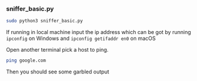### sniffer_basic.py

```bash
sudo python3 sniffer_basic.py 
```
If running in local machine input the ip address which can be got by running `ipconfig` on Windows and `ipconfig getifaddr en0` on macOS

Open another terminal pick a host to ping.
```bash
ping google.com 
```
Then you should see some garbled output 
